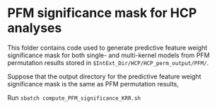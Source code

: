 # PFM significance mask for HCP analyses

This folder contains code used to generate predictive feature weight significance mask for both single- and multi-kernel models from PFM permutation results stored in `$IntExt_Dir/HCP/HCP_perm_output/PFM/`.

Suppose that the output directory for the predictive feature weight significance mask is the same as PFM permutation results,

Run `sbatch compute_PFM_significance_KRR.sh`

